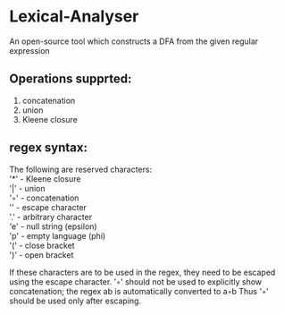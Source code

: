 # Lexical-Analyser
An open-source tool which constructs a DFA from the given regular expression

## Operations supprted:
1) concatenation
2) union
3) Kleene closure

## regex syntax:
The following are reserved characters:  
'\*' - Kleene closure  
'|'  - union  
'◦'  - concatenation  
'\'  - escape character  
'.'  - arbitrary character  
'e'  - null string (epsilon)  
'p'  - empty language (phi)  
'('  - close bracket  
')'  - open bracket  
  
If these characters are to be used in the regex, they need to be escaped using the escape character.
'◦' should not be used to explicitly show concatenation; the regex ab is automatically converted to a◦b
Thus '◦' should be used only after escaping.
